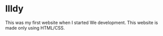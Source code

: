# Illdy
This was my first website when I started We development. This website is made only using HTML/CSS.

